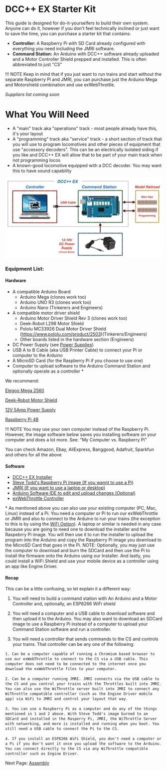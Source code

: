 # DCC++ EX Starter Kit

This guide is designed for do-it-yourselfers to build their own system. Anyone can do it, however if you don't feel technically inclined or just want to save the time, you can purchase a starter kit that contains:

* __Controller:__ A Raspberry Pi with SD Card already configured with everything you need including the JMRI software. 
* __Command Station:__ An Arduino with DCC++ software already uploaded and a Motor Controller Shield prepped and installed. This is often abbreviated to just "CS"

!!! NOTE 
    Keep in mind that if you just want to run trains and start without the separate Raspberry Pi and JMRI, you can purchase just the Arduino Mega and Motorshield combination and use exWebThrottle.

*Suppliers list coming soon*

# What You Will Need

- A "main" track aka "operations" track - most people already have this, it's your layout
- A "programming" track aka "service" track - a short section of track that you will use to program locomotives and other pieces of equipment that use "accessory decoders". This can be an electrically isolated siding if you like and DCC++ EX will allow that to be part of your main track when not programming locos
- A known-good locomotive equipped with a DCC decoder. You may want this to have sound capability

![DCC++ Overview](../images/dccpp_starter.png)

### Equipment List:

#### Hardware

* A compatible Arduino Board
    * Arduino Mega (clones work too)
    * Arduino UNO R3 (clones work too)
    * Arduino Nano (Tinkerers and Engineers)
* A compatible motor driver shield
    * Arduino Motor Driver Shield Rev 3 (clones work too)
    * Deek-Robot L298 Motor Shield
    * Pololu MC33926 Dual Motor Driver Shield (https://www.pololu.com/product/2503)(Tinkerers/Engineers)
    * Other boards listed in the hardware section (Engineers)
* DC Power Supply (see [Power Supplies](../hardware/power-supplies.md)) 
* USB A to B Cable (aka USB Printer Cable) to connect your Pi or computer to the Arduino
* A MicroSD Card (for the Raspberry Pi if you choose to use one)
* Computer to upload software to the Arduino Command Station and optionally operate as a controller \*

We recommend:

[Elegoo Mega 2560](https://www.amazon.com/ELEGOO-ATmega2560-ATMEGA16U2-Projects-Compliant/dp/B01H4ZLZLQ/ref=asc_df_B01H4ZLZLQ/?tag=hyprod-20&linkCode=df0&hvadid=309743296044&hvpos=&hvnetw=g&hvrand=2075336217815630856&hvpone=&hvptwo=&hvqmt=&hvdev=c&hvdvcmdl=&hvlocint=&hvlocphy=9009681&hvtargid=pla-490931309987&psc=1)

[Deek-Robot Motor Shield](https://www.aliexpress.com/item/32832049214.html?src=google&src=google&albch=shopping&acnt=494-037-6276&isdl=y&slnk=&plac=&mtctp=&albbt=Google_7_shopping&aff_platform=google&aff_short_key=UneMJZVf&&albagn=888888&albcp=1582410664&albag=59754279756&trgt=743612850874&crea=en32832049214&netw=u&device=c&albpg=743612850874&albpd=en32832049214&gclid=CjwKCAjwrcH3BRApEiwAxjdPTQJGRS7xnxV6FvOM14ZyRdKZHZiOUmS5oI74ytkxk5biSFBRGnazaxoCXaEQAvD_BwE&gclsrc=aw.ds)

[12V 5Amp Power Supply](https://www.amazon.com/LEDMO-Power-Supply-Transformers-Adapter/dp/B01461MOGQ/ref=redir_mobile_desktop?ie=UTF8&aaxitk=0jN3RieNiW-Jxn0JuJS6dQ&hsa_cr_id=2529139070101&ref_=sbx_be_s_sparkle_mcd_asin_0)

[Raspberry Pi 4B](https://www.google.com/search?q=raspberry+pi+4&rlz=1C1CHVZ_enUS586US586&sxsrf=ALeKk00RT_osXNqIbJ_Xut4J5jqmo4mWjw:1592847200887&source=lnms&tbm=shop&sa=X&ved=2ahUKEwjNidyc-pXqAhXPct8KHdPXA9kQ_AUoAXoECAwQAw&biw=1230&bih=617#spd=3143731532782929925)

!!! NOTE 
    You may use your own computer instead of the Raspberry Pi. However, the image software below saves you installing software on your computer and does a lot more. See: "My Computer vs. Raspberry Pi" <insert link here> 

You can check Amazon, Ebay, AliExpress, Banggood, Adafruit, Sparkfun and others for all the above

#### Software

* [DCC++ EX Installer](https://github.com/DCC-EX/BaseStation-Installer/releases/tag/v2.1)
* [Steve Todd's Raspberry Pi Image (If you wannt to use a Pi)](https://mstevetodd.com/rpi)
* [JMRI (If you want to use a laptop or desktop)](https://www.jmri.org/)
* [Arduino Software IDE to edit and upload changes (Optional)](https://www.arduino.cc/)
* [exWebThrottle Controller](https://dcc-ex.com/throttles/ex-webthrottle/://)

\* As mentioned above you can also use your existing computer (PC, Mac, Linux) instead of a Pi. You need a computer or Pi to run our exWebThrottle or JMRI and also to connect to the Arduino to run your trains (the exception to this is by using the [WiFi Option](wifi-setup.md)). A laptop or similar is needed in any case because you are going to need one to download the installer and the Raspebrry Pi image. You will then use it to run the installer to upload the program into the Arduino and copy the Raspberry Pi image you download to the MicroSD Card that goes in the Pi. NOTE: Optionally, you may just use the computer to download and burn the SDCard and then use the Pi to install the firmware onto the Arduino using our Installer. And lastly, you could install a WiFi Shield and use your mobile device as a controller using an app like Engine Driver.

#### Recap

This can be a little confusing, so let explain it a different way:

  1. You will need to build a command station with An Arduino and a Motor Controller and, optionally, an ESP8266 WiFi shield

  2. You will need a computer and a USB cable to download software and then upload it to the Arduino. You may also want to download an SDCard image to use a Raspberry Pi instead of a computer to upload your Command Station software and run a controller.

  3. You will need a controller that sends commands to the CS and controls your trains. That controller can be any one of the following:

    1. Can be a computer capable of running a Chromium based browser to use our exWebThrottle to connect to the CS via a USB cable. This computer does not need to be connected to the internet once you download the exWebThrottle files to your computer.

    2. Can be a computer running JMRI. JMRI connects via the USB cable to the CS and you control your trains with the Throttles built into JMRI. You can also use the WiThrottle server built into JMRI to connect any WiThrottle compatible controller (such as the Engine Driver mobile app) via WiFi to JMRI and control your layout that way. 
    
    3. You can use a Raspberry Pi as a computer and do any of the things mentioned in 1 and 2 above. With Steve Todd's image burned to an SDCard and installed in the Rasperry Pi, JMRI, the WiThrottle Server with networking, and more is installed and running when you boot. You still need a USB cable to connect the Pi to the CS.

    4. If you install an ESP8266 WiFi Shield, you don't need a computer or a Pi if you don't want it once you upload the software to the Arduino. You can connect directly to the CS via any WiThrottle compatible controller such as Engine Driver.


<insert graphics showing all the possible connections>

Next Page: [Assembly](assembly.md)

